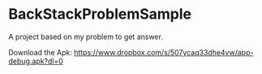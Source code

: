 # BackStackProblemSample
A project based on my problem to get answer.

Download the Apk:  https://www.dropbox.com/s/507ycaq33dhe4vw/app-debug.apk?dl=0
